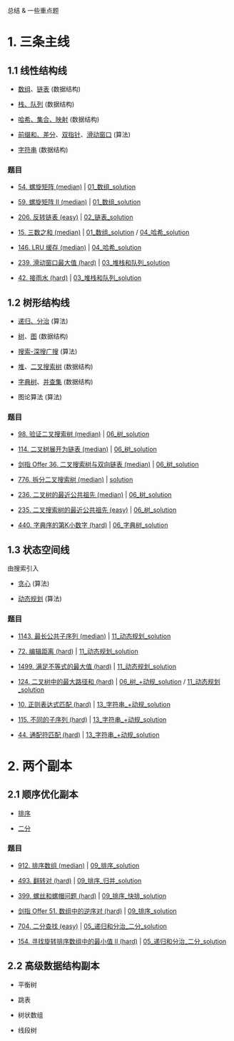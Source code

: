 总结 & 一些重点题

# 1. 三条主线

## 1.1 线性结构线

- [数组](https://github.com/qcxu-super/LeetCode/blob/master/01_数组)、[链表](https://github.com/qcxu-super/LeetCode/blob/master/02_链表) (数据结构)

- [栈、队列](https://github.com/qcxu-super/LeetCode/blob/master/03_堆栈和队列) (数据结构)

- [哈希、集合、映射](https://github.com/qcxu-super/LeetCode/blob/master/04_哈希) (数据结构)

- [前缀和、差分](https://github.com/qcxu-super/LeetCode/blob/master/01_数组)、[双指针](https://github.com/qcxu-super/LeetCode/blob/master/01_数组)、[滑动窗口](https://github.com/qcxu-super/LeetCode/blob/master/03_堆栈和队列) (算法)

- [字符串](https://github.com/qcxu-super/LeetCode/blob/master/13_字符串]) (数据结构)

### 题目

- [54. 螺旋矩阵 (median)](https://leetcode.cn/problems/spiral-matrix/) | [01_数组_solution](https://github.com/qcxu-super/LeetCode/blob/master/01_数组/54spiralOrder.cpp)

- [59. 螺旋矩阵 II (median)](https://leetcode.cn/problems/spiral-matrix-ii/) | [01_数组_solution](https://github.com/qcxu-super/LeetCode/blob/master/01_数组/59generateMatrix.cpp)

- [206. 反转链表 (easy)](https://leetcode-cn.com/problems/reverse-linked-list/) |  [02_链表_solution](https://github.com/qcxu-super/LeetCode/blob/master/02_链表/206reverseList.cpp)

- [15. 三数之和 (median)](https://leetcode-cn.com/problems/3sum/) |  [01_数组_solution](https://github.com/qcxu-super/LeetCode/blob/master/01_数组/15threeSum.cpp) / [04_哈希_solution](https://github.com/qcxu-super/LeetCode/blob/master/04_哈希/15threeSum.cpp)

- [146. LRU 缓存 (median)](https://leetcode-cn.com/problems/lru-cache/) |  [04_哈希_solution](https://github.com/qcxu-super/LeetCode/blob/master/04_哈希/146LRUCache.cpp)

- [239. 滑动窗口最大值 (hard)](https://leetcode.cn/problems/sliding-window-maximum/) |  [03_堆栈和队列_solution](https://github.com/qcxu-super/LeetCode/blob/master/03_堆栈和队列/239maxSlidingWindow.cpp)

- [42. 接雨水 (hard)](https://leetcode.cn/problems/trapping-rain-water/) |  [03_堆栈和队列_solution](https://github.com/qcxu-super/LeetCode/blob/master/03_堆栈和队列/42trap.cpp)


## 1.2 树形结构线

- [递归、分治](https://github.com/qcxu-super/LeetCode/blob/master/05_递归和分治) (算法)

- [树](https://github.com/qcxu-super/LeetCode/blob/master/06_树)、[图](https://github.com/qcxu-super/LeetCode/blob/master/07_图) (数据结构)

- [搜索-深搜广搜](https://github.com/qcxu-super/LeetCode/blob/master/08_深搜和广搜) (算法)

- [堆](https://github.com/qcxu-super/LeetCode/blob/master/03_堆栈和队列)、[二叉搜索树](https://github.com/qcxu-super/LeetCode/blob/master/06_树) (数据结构)

- [字典树](https://github.com/qcxu-super/LeetCode/blob/master/06_树)、[并查集](https://github.com/qcxu-super/LeetCode/blob/master/12_并查集) (数据结构)

- 图论算法 (算法)

### 题目

- [98. 验证二叉搜索树 (median)](https://leetcode-cn.com/problems/validate-binary-search-tree/) |  [06_树_solution](https://github.com/qcxu-super/LeetCode/blob/master/06_树/98isValidBST.cpp)

- [114. 二叉树展开为链表 (median)](https://leetcode-cn.com/problems/flatten-binary-tree-to-linked-list/) |  [06_树_solution](https://github.com/qcxu-super/LeetCode/blob/master/06_树/114flatten.cpp)

- [剑指 Offer 36. 二叉搜索树与双向链表 (median)](https://leetcode.cn/problems/er-cha-sou-suo-shu-yu-shuang-xiang-lian-biao-lcof/) |  [06_树_solution](https://github.com/qcxu-super/LeetCode/blob/master/06_树/36treeToDoublyList.cpp)

- [776. 拆分二叉搜索树 (median)](https://leetcode.cn/problems/split-bst/) |  [solution](https://github.com/qcxu-super/LeetCode/blob/master/06_树/776splitBST.cpp)

- [236. 二叉树的最近公共祖先 (median)](https://leetcode-cn.com/problems/lowest-common-ancestor-of-a-binary-tree/) |  [06_树_solution](https://github.com/qcxu-super/LeetCode/blob/master/06_树/236lowestCommonAncestor.cpp)

- [235. 二叉搜索树的最近公共祖先 (easy)](https://leetcode-cn.com/problems/lowest-common-ancestor-of-a-binary-search-tree/) |  [06_树_solution](https://github.com/qcxu-super/LeetCode/blob/master/06_树/235lowestCommonAncestor.cpp)

- [440. 字典序的第K小数字 (hard)](https://leetcode.cn/problems/k-th-smallest-in-lexicographical-order/) |  [06_字典树_solution](https://github.com/qcxu-super/LeetCode/blob/master/06_树/440findKthNumber.cpp)


## 1.3 状态空间线

由搜索引入

- [贪心](https://github.com/qcxu-super/LeetCode/blob/master/10_贪心算法) (算法)

- [动态规划](https://github.com/qcxu-super/LeetCode/blob/master/11_动态规划) (算法)

### 题目

- [1143. 最长公共子序列 (median)](https://leetcode-cn.com/problems/longest-common-subsequence/) |  [11_动态规划_solution](https://github.com/qcxu-super/LeetCode/blob/master/11_动态规划/1143longestCommonSubsequence.cpp)

- [72. 编辑距离 (hard)](https://leetcode-cn.com/problems/edit-distance/) |  [11_动态规划_solution](https://github.com/qcxu-super/LeetCode/blob/master/11_动态规划/72minDistance.cpp)

- [1499. 满足不等式的最大值 (hard)](https://leetcode-cn.com/problems/max-value-of-equation/) |  [11_动态规划_solution](https://github.com/qcxu-super/LeetCode/blob/master/11_动态规划/1499findMaxValueOfEquation.cpp)

- [124. 二叉树中的最大路径和 (hard)](https://leetcode-cn.com/problems/binary-tree-maximum-path-sum/) |  [06_树_+动规_solution](https://github.com/qcxu-super/LeetCode/blob/master/06_树/124maxPathSum.cpp) / [11_动态规划_solution](https://github.com/qcxu-super/LeetCode/blob/master/11_动态规划/124maxPathSum.cpp)

- [10. 正则表达式匹配 (hard)](https://leetcode-cn.com/problems/regular-expression-matching/) |  [13_字符串_+动规_solution](https://github.com/qcxu-super/LeetCode/blob/master/13_字符串/10isMatch.cpp)

- [115. 不同的子序列 (hard)](https://leetcode-cn.com/problems/distinct-subsequences/) |  [13_字符串_+动规_solution](https://github.com/qcxu-super/LeetCode/blob/master/13_字符串/115numDistinct.cpp)

- [44. 通配符匹配 (hard)](https://leetcode-cn.com/problems/wildcard-matching/) |  [13_字符串_+动规_solution](https://github.com/qcxu-super/LeetCode/blob/master/13_字符串/44isMatch.cpp)



# 2. 两个副本

## 2.1 顺序优化副本

- [排序](https://github.com/qcxu-super/LeetCode/blob/master/09_排序)

- [二分](https://github.com/qcxu-super/LeetCode/blob/master/05_递归和分治)

### 题目

- [912. 排序数组 (median)](https://leetcode-cn.com/problems/sort-an-array/) |  [09_排序_solution](https://github.com/qcxu-super/LeetCode/blob/master/09_排序/912sortArray.cpp)

- [493. 翻转对 (hard)](https://leetcode-cn.com/problems/reverse-pairs/) | [09_排序_归并_solution](https://github.com/qcxu-super/LeetCode/blob/master/09_排序/493reversePairs.cpp)

- [399. 螺丝和螺帽问题 (hard)](https://www.jiuzhang.com/solutions/nuts-bolts-problem/) | [09_排序_快排_solution](https://github.com/qcxu-super/LeetCode/blob/master/09_排序/399sortNutsAndBolts.cpp)

- [剑指 Offer 51. 数组中的逆序对 (hard)](https://leetcode.cn/problems/shu-zu-zhong-de-ni-xu-dui-lcof/) | [09_排序_solution](https://github.com/qcxu-super/LeetCode/blob/master/09_排序/51reversePairs.cpp)

- [704. 二分查找 (easy)](https://leetcode-cn.com/problems/binary-search/) | [05_递归和分治_二分_solution](https://github.com/qcxu-super/LeetCode/blob/master/05_递归和分治/704search.cpp)

- [154. 寻找旋转排序数组中的最小值 II (hard)](https://leetcode-cn.com/problems/find-minimum-in-rotated-sorted-array-ii/) |  [05_递归和分治_二分_solution](https://github.com/qcxu-super/LeetCode/blob/master/05_递归和分治/154findMin.cpp)


## 2.2 高级数据结构副本

- 平衡树

- 跳表

- 树状数组

- 线段树

